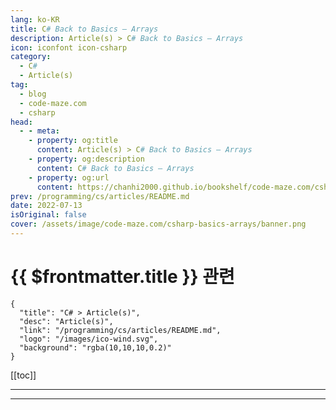```yaml
---
lang: ko-KR
title: C# Back to Basics – Arrays
description: Article(s) > C# Back to Basics – Arrays
icon: iconfont icon-csharp
category: 
  - C#
  - Article(s)
tag: 
  - blog
  - code-maze.com
  - csharp
head:  
  - - meta:
    - property: og:title
      content: Article(s) > C# Back to Basics – Arrays
    - property: og:description
      content: C# Back to Basics – Arrays
    - property: og:url
      content: https://chanhi2000.github.io/bookshelf/code-maze.com/csharp-basics-arrays.html
prev: /programming/cs/articles/README.md
date: 2022-07-13
isOriginal: false
cover: /assets/image/code-maze.com/csharp-basics-arrays/banner.png
---
```


# {{ $frontmatter.title }} 관련

```component VPCard
{
  "title": "C# > Article(s)",
  "desc": "Article(s)",
  "link": "/programming/cs/articles/README.md",
  "logo": "/images/ico-wind.svg",
  "background": "rgba(10,10,10,0.2)"
}
```

[[toc]]

---

<SiteInfo
  name="C# Back to Basics – Arrays"
  desc="Learn about Arrays in C#. How to declare them, initialize them and manipulate them. Also, learn how to use multi-dimensional arrays."
  url="https://code-maze.com/csharp-basics-arrays/"
  logo="/assets/image/code-maze.com/favicon.png"
  preview="/assets/image/code-maze.com/csharp-basics-arrays/banner.png"/>

<!-- TODO: 작성 -->

---

<TagLinks />